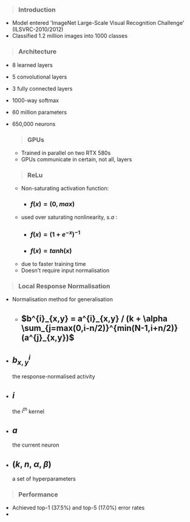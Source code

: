 > ### **Introduction**
- Model entered 'ImageNet Large-Scale Visual Recognition Challenge' (ILSVRC-2010/2012)
- Classified 1.2 million images into 1000 classes 


> ### **Architecture**
- 8 learned layers
- 5 convolutional layers
- 3 fully connected layers
- 1000-way softmax
- 60 million parameters
- 650,000 neurons

    >### **GPUs**
    - Trained in parallel on two RTX 580s
    - GPUs communicate in certain, not all, layers

    >### **ReLu**
    - Non-saturating activation function: 
        - ### $f(x) = (0,max)$ 
    - used over saturating nonlinearity, _s.a_ :
        - ### $f(x) = (1 + e^{-x})^{-1}$
        - ### $f(x) = tanh(x)$
    - due to faster training time  
    - Doesn't require input normalisation


> ### **Local Response Normalisation**
- Normalisation method for generalisation
    - ## $b^{i}_{x,y} = a^{i}_{x,y} / (k + \alpha \sum_{j=max(0,i-n/2)}^{min(N-1,i+n/2)} (a^{j}_{x,y})$

- ## $b^{i}_{x,y}$ 
    the response-normalised activity 
- ## $i$ 
    the $i^{th}$ kernel
- ## $a$ 
    the current neuron 
-  ## ($k$, $n$, $\alpha$, $\beta$)
    a set of hyperparameters

> ### **Performance**
- Achieved top-1 (37.5%) and top-5 (17.0%) error rates  
- 
